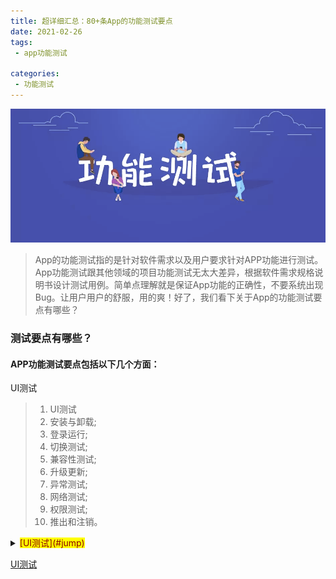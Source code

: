 ```yaml
---
title: 超详细汇总：80+条App的功能测试要点  
date: 2021-02-26  
tags:
 - app功能测试

categories: 
 - 功能测试
---
```

![app功能测试](../../../.vuepress/public/appimg01.png)

> App的功能测试指的是针对软件需求以及用户要求针对APP功能进行测试。App功能测试跟其他领域的项目功能测试无太大差异，根据软件需求规格说明书设计测试用例。简单点理解就是保证App功能的正确性，不要系统出现Bug。让用户用户的舒服，用的爽！好了，我们看下关于App的功能测试要点有哪些？

### 测试要点有哪些？

#### APP功能测试要点包括以下几个方面：

<span id="jump">UI测试</span>

> 1. <span id="jump">UI测试</span>
> 2. 安装与卸载;
> 3. 登录运行; 
> 4. 切换测试; 
> 5. 兼容性测试;
> 6. 升级更新;
> 7. 异常测试;
> 8. 网络测试;
> 9. 权限测试;
> 10. 推出和注销。








<details>
  <summary>
    <mark>
        <font color=darkred>
            [UI测试](#jump)
        </font>
    </mark></summary>

```textmate
1）界面（菜单、窗口、按钮）布局、风格是否满足客户要求，文字和图片组合是否美观，操作是否友好。

2）清晰、简洁、美观、响应、一致

3）图形测试、内容测试、导航测试

图形包括图片、颜色、字体、背景、按钮

文字的是否展示、是否表意不明、是否涉及敏感字段

4）不同分辨率下面，界面显示是否正常

5）触碰点是否正常

6）界面动画是否符合要求

7）背景音效是否符合要求

8）当没有网络时，界面功能是否仍然可以使用
```
</details>



 [UI测试](#jump)
